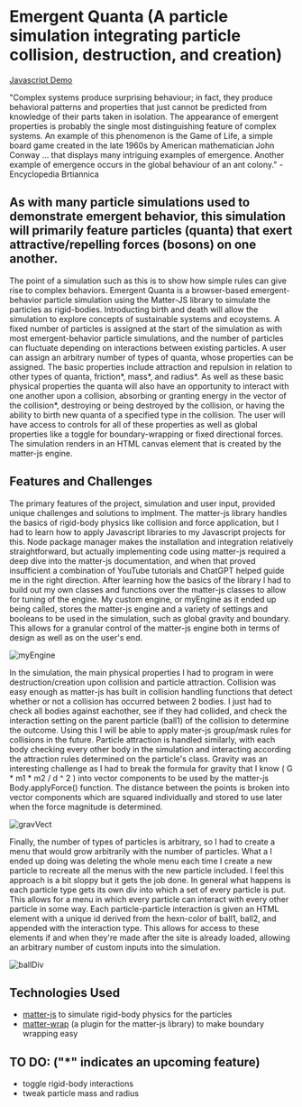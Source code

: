 # Emergent Quanta (A particle simulation integrating particle collision, destruction, and creation) #
[Javascript Demo](https://wizzerrd.github.io/jsProjectLuis/)

"Complex systems produce surprising behaviour; in fact, they produce behavioral patterns and properties that just cannot be predicted from knowledge of their parts taken in isolation. The appearance of emergent properties is probably the single most distinguishing feature of complex systems. An example of this phenomenon is the Game of Life, a simple board game created in the late 1960s by American mathematician John Conway ... that displays many intriguing examples of emergence. Another example of emergence occurs in the global behaviour of an ant colony." - Encyclopedia Brtiannica

## As with many particle simulations used to demonstrate emergent behavior, this simulation will primarily feature particles (quanta) that exert attractive/repelling forces (bosons) on one another. ##

The point of a simulation such as this is to show how simple rules can give rise to complex behaviors. Emergent Quanta is a browser-based emergent-behavior particle simulation using the Matter-JS library to simulate the particles as rigid-bodies. Introducting birth and death will allow the simulation to explore concepts of sustainable systems and ecoystems. A fixed number of particles is assigned at the start of the simulation as with most emergent-behavior particle simulations, and the number of particles can fluctuate depending on interactions between existing particles. A user can assign an arbitrary number of types of quanta, whose properties can be assigned. The basic properties include attraction and repulsion in relation to other types of quanta, friction*, mass*, and radius*. As well as these basic physical properties the quanta will also have an opportunity to interact with one another upon a collision, absorbing or granting energy in the vector of the collision*, destroying or being destroyed by the collision, or having the ability to birth new quanta of a specified type in the collision. The user will have access to controls for all of these properties as well as global properties like a toggle for boundary-wrapping or fixed directional forces. The simulation renders in an HTML canvas element that is created by the matter-js engine.

## Features and Challenges ##

The primary features of the project, simulation and user input, provided unique challenges and solutions to implment. The matter-js library handles the basics of rigid-body physics like collision and force application, but I had to learn how to apply Javascript libraries to my Javascript projects for this. Node package manager makes the installation and integration relatively straightforward, but actually implementing code using matter-js required a deep dive into the matter-js documentation, and when that proved insufficient a combination of YouTube tutorials and ChatGPT helped guide me in the right direction. After learning how the basics of the library I had to build out my own classes and functions over the matter-js classes to allow for tuning of the engine. My custom engine, or myEngine as it ended up being called, stores the matter-js engine and a variety of settings and booleans to be used in the simulation, such as global gravity and boundary. This allows for a granular control of the matter-js engine both in terms of design as well as on the user's end.

![myEngine](https://github.com/Wizzerrd/jsProjectLuis/assets/133073175/534e71f3-87ed-4f9f-8712-2457a28e2609)

In the simulation, the main physical properties I had to program in were destruction/creation upon collision and particle attraction. Collision was easy enough as matter-js has built in collision handling functions that detect whether or not a collision has occurred between 2 bodies. I just had to check all bodies against eachother, see if they had collided, and check the interaction setting on the parent particle (ball1) of the collision to determine the outcome. Using this I will be able to apply mater-js group/mask rules for collisions in the future. Particle attraction is handled similarly, with each body checking every other body in the simulation and interacting according the attraction rules determined on the particle's class. Gravity was an interesting challenge as I had to break the formula for gravity that I know ( G * m1 * m2 / d ^ 2 ) into vector components to be used by the matter-js Body.applyForce() function. The distance between the points is broken into vector components which are squared individually and stored to use later when the force magnitude is determined.

![gravVect](https://github.com/Wizzerrd/jsProjectLuis/assets/133073175/c4dc6f9e-955c-44eb-9f0c-26608944f605)

Finally, the number of types of particles is arbitrary, so I had to create a menu that would grow arbitrarily with the number of particles. What a I ended up doing was deleting the whole menu each time I create a new particle to recreate all the menus with the new particle included. I feel this approach is a bit sloppy but it gets the job done. In general what happens is each particle type gets its own div into which a set of every particle is put. This allows for a menu in which every particle can interact with every other particle in some way. Each particle-particle interaction is given an HTML element with a unique id derived from the hexn-color of ball1, ball2, and appended with the interaction type. This allows for access to these elements if and when they're made after the site is already loaded, allowing an arbitrary number of custom inputs into the simulation. 

![ballDiv](https://github.com/Wizzerrd/jsProjectLuis/assets/133073175/94eaaa60-18ae-4ac0-9700-42a032410ab9)

## Technologies Used ##
- [matter-js](https://github.com/liabru/matter-js) to simulate rigid-body physics for the particles
- [matter-wrap](https://github.com/liabru/matter-wrap) (a plugin for the matter-js library) to make boundary wrapping easy

## TO DO: ("*" indicates an upcoming feature) ##
- toggle rigid-body interactions
- tweak particle mass and radius
